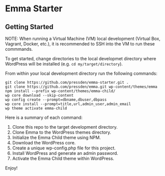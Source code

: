 Emma Starter
===

Getting Started
---------------
NOTE: When running a Virtual Machine (VM) local development (Virtual Box, Vagrant, Docker, etc.),
it is recommended to SSH into the VM to run these commmands.

To get started, change directories to the local developmet directory where WordPress will be
installed (e.g. `cd my/target/directory`).

From within your local development directory run the following commands:

```
git clone https://github.com/pressden/emma-starter.git .
git clone https://github.com/pressden/emma.git wp-content/themes/emma
npm install --prefix wp-content/themes/emma-child/
wp core download --skip-content
wp config create --prompt=dbname,dbuser,dbpass
wp core install --prompt=title,url,admin_user,admin_email
wp theme activate emma-child
```

Here is a summary of each command:

1. Clone this repo to the target development directory.
2. Clone Emma to the WordPress themes directory.
3. Initialize the Emma Child theme using NPM.
4. Download the WordPress core.
5. Create a unique wp-config.php file for this project.
6. Install WordPress and generate an admin password.
7. Activate the Emma Child theme within WordPress.

Enjoy!
